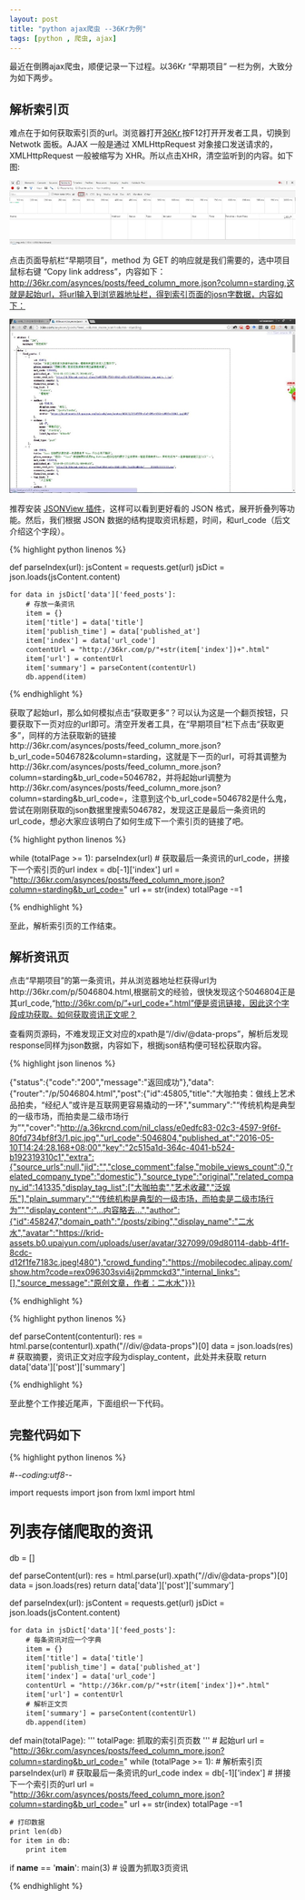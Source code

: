 ```yaml
---
layout: post
title: "python ajax爬虫 --36Kr为例"
tags: [python , 爬虫, ajax]
---
```


最近在倒腾ajax爬虫，顺便记录一下过程。以36Kr “早期项目” 一栏为例，大致分为如下两步。

## 解析索引页

难点在于如何获取索引页的url。浏览器打开[36Kr](http://36kr.com/),按F12打开开发者工具，切换到Netwotk 面板。AJAX 一般是通过 XMLHttpRequest 对象接口发送请求的，XMLHttpRequest 一般被缩写为 XHR。所以点击XHR，清空监听到的内容。如下图:

![](https://raw.githubusercontent.com/zhihuz/BLOG-RES/master/2016-5-10%2034353.jpg)

点击页面导航栏“早期项目”，method 为 GET 的响应就是我们需要的，选中项目鼠标右键 “Copy link address”，内容如下：http://36kr.com/asynces/posts/feed_column_more.json?column=starding,这就是起始url，将url输入到浏览器地址栏，得到索引页面的josn字数据，内容如下：

![](https://raw.githubusercontent.com/zhihuz/BLOG-RES/master/2016-5-10%2034354.jpg)

推荐安装 [JSONView 插件](https://chrome.google.com/webstore/detail/jsonview/chklaanhfefbnpoihckbnefhakgolnmc?hl=zh-CN)，这样可以看到更好看的 JSON 格式，展开折叠列等功能。然后，我们根据 JSON 数据的结构提取资讯标题，时间，和url_code（后文介绍这个字段）。

{% highlight python linenos %}

def parseIndex(url):
	jsContent = requests.get(url)
	jsDict = json.loads(jsContent.content)

	for data in jsDict['data']['feed_posts']:
		# 存放一条资讯
		item = {}
		item['title'] = data['title']
		item['publish_time'] = data['published_at']
		item['index'] = data['url_code']
		contentUrl = "http://36kr.com/p/"+str(item['index'])+".html"
		item['url'] = contentUrl
		item['summary'] = parseContent(contentUrl)
		db.append(item)

{% endhighlight %}

获取了起始url，那么如何模拟点击“获取更多”？可以认为这是一个翻页按钮，只要获取下一页对应的url即可。清空开发者工具，在“早期项目”栏下点击“获取更多”，同样的方法获取新的链接http://36kr.com/asynces/posts/feed_column_more.json?b_url_code=5046782&column=starding，这就是下一页的url，可将其调整为http://36kr.com/asynces/posts/feed_column_more.json?column=starding&b_url_code=5046782，并将起始url调整为http://36kr.com/asynces/posts/feed_column_more.json?column=starding&b_url_code=，注意到这个b_url_code=5046782是什么鬼，尝试在刚刚获取的json数据里搜索5046782，发现这正是最后一条资讯的url_code，想必大家应该明白了如何生成下一个索引页的链接了吧。

{% highlight python linenos %}

while (totalPage >= 1):
		parseIndex(url)
		# 获取最后一条资讯的url_code，拼接下一个索引页的url
		index = db[-1]['index']
		url = "http://36kr.com/asynces/posts/feed_column_more.json?column=starding&b_url_code="
		url += str(index)
		totalPage -=1

{% endhighlight %}

至此，解析索引页的工作结束。

## 解析资讯页

点击“早期项目”的第一条资讯，并从浏览器地址栏获得url为http://36kr.com/p/5046804.html,根据前文的经验，很快发现这个5046804正是其url_code,“http://36kr.com/p/”+url_code+“.html”便是资讯链接，因此这个字段成功获取。如何获取资讯正文呢？

查看网页源码，不难发现正文对应的xpath是“//div/@data-props”，解析后发现response同样为json数据，内容如下，根据json结构便可轻松获取内容。

{% highlight json linenos %}

{"status":{"code":"200","message":"返回成功"},"data":{"router":"/p/5046804.html","post":{"id":45805,"title":"大咖拍卖：做线上艺术品拍卖，“经纪人”或许是互联网更容易撬动的一环","summary":"“传统机构是典型的一级市场，而拍卖是二级市场行为”","cover":"http://a.36krcnd.com/nil_class/e0edfc83-02c3-4597-9f6f-80fd734bf8f3/1.pic.jpg","url_code":5046804,"published_at":"2016-05-10T14:24:28.168+08:00","key":"2c515a1d-364c-4041-b524-b192319310c1","extra":{"source_urls":null,"jid":"","close_comment":false,"mobile_views_count":0,"related_company_type":"domestic"},"source_type":"original","related_company_id":141335,"display_tag_list":["大咖拍卖","艺术收藏","泛娱乐"],"plain_summary":"“传统机构是典型的一级市场，而拍卖是二级市场行为”","display_content":"...内容略去...","author":{"id":458247,"domain_path":"/posts/zibing","display_name":"二水水","avatar":"https://krid-assets.b0.upaiyun.com/uploads/user/avatar/327099/09d80114-dabb-4f1f-8cdc-d12f1fe7183c.jpeg!480"},"crowd_funding":"https://mobilecodec.alipay.com/show.htm?code=rex096303svi4ij2pmmckd3","internal_links":[],"source_message":"原创文章，作者：二水水"}}}

{% endhighlight %}

{% highlight python linenos %}

def parseContent(contenturl):
	res = html.parse(contenturl).xpath("//div/@data-props")[0]
	data = json.loads(res)
	# 获取摘要，资讯正文对应字段为display_content，此处并未获取
	return data['data']['post']['summary']

{% endhighlight %}

至此整个工作接近尾声，下面组织一下代码。

## 完整代码如下

{% highlight python linenos %}

#-*-coding:utf8-*-

import requests
import json
from lxml import html

# 列表存储爬取的资讯
db = []

def parseContent(url):
	res = html.parse(url).xpath("//div/@data-props")[0]
	data = json.loads(res)
	return data['data']['post']['summary']

def parseIndex(url):
	jsContent = requests.get(url)
	jsDict = json.loads(jsContent.content)

	for data in jsDict['data']['feed_posts']:
		# 每条资讯对应一个字典
		item = {}
		item['title'] = data['title']
		item['publish_time'] = data['published_at']
		item['index'] = data['url_code']
		contentUrl = "http://36kr.com/p/"+str(item['index'])+".html"
		item['url'] = contentUrl
		# 解析正文页
		item['summary'] = parseContent(contentUrl)
		db.append(item)

def main(totalPage):
	'''
	totalPage: 抓取的索引页页数
	'''
	# 起始url
	url = "http://36kr.com/asynces/posts/feed_column_more.json?column=starding&b_url_code="
	while (totalPage >= 1):
		# 解析索引页
		parseIndex(url)
		# 获取最后一条资讯的url_code
		index = db[-1]['index']
		# 拼接下一个索引页的url
		url = "http://36kr.com/asynces/posts/feed_column_more.json?column=starding&b_url_code="
		url += str(index)
		totalPage -=1

	# 打印数据
	print len(db)
	for item in db:
		print item

if __name__ == '__main__':
	main(3) # 设置为抓取3页资讯

{% endhighlight %}
